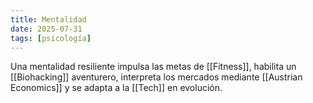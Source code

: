 ```yaml
---
title: Mentalidad
date: 2025-07-31
tags: [psicología]
---
```


Una mentalidad resiliente impulsa las metas de [[Fitness]], habilita un [[Biohacking]] aventurero, interpreta los mercados mediante [[Austrian Economics]] y se adapta a la [[Tech]] en evolución.
